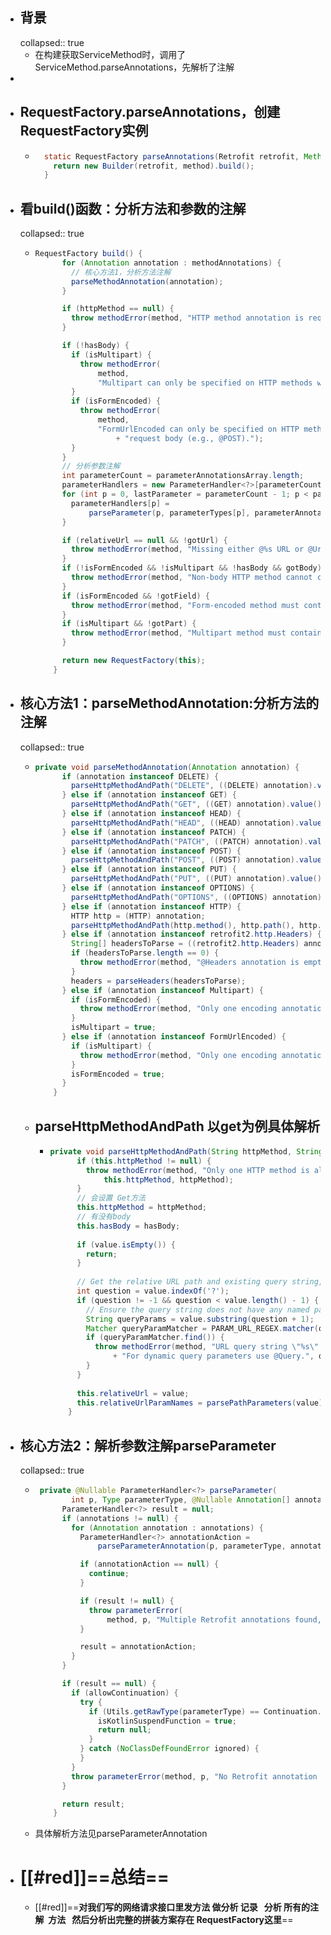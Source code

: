 - ## 背景
  collapsed:: true
	- 在构建获取ServiceMethod时，调用了ServiceMethod.parseAnnotations，先解析了注解
-
- ## RequestFactory.parseAnnotations，创建RequestFactory实例
	- ```java
	    static RequestFactory parseAnnotations(Retrofit retrofit, Method method) {
	      return new Builder(retrofit, method).build();
	    }
	  ```
- ## 看build()函数：分析方法和参数的注解
  collapsed:: true
	- ```java
	  RequestFactory build() {
	        for (Annotation annotation : methodAnnotations) {
	          // 核心方法1，分析方法注解
	          parseMethodAnnotation(annotation);
	        }
	  
	        if (httpMethod == null) {
	          throw methodError(method, "HTTP method annotation is required (e.g., @GET, @POST, etc.).");
	        }
	  
	        if (!hasBody) {
	          if (isMultipart) {
	            throw methodError(
	                method,
	                "Multipart can only be specified on HTTP methods with request body (e.g., @POST).");
	          }
	          if (isFormEncoded) {
	            throw methodError(
	                method,
	                "FormUrlEncoded can only be specified on HTTP methods with "
	                    + "request body (e.g., @POST).");
	          }
	        }
	        // 分析参数注解 
	        int parameterCount = parameterAnnotationsArray.length;
	        parameterHandlers = new ParameterHandler<?>[parameterCount];
	        for (int p = 0, lastParameter = parameterCount - 1; p < parameterCount; p++) {
	          parameterHandlers[p] =
	              parseParameter(p, parameterTypes[p], parameterAnnotationsArray[p], p == lastParameter);
	        }
	  
	        if (relativeUrl == null && !gotUrl) {
	          throw methodError(method, "Missing either @%s URL or @Url parameter.", httpMethod);
	        }
	        if (!isFormEncoded && !isMultipart && !hasBody && gotBody) {
	          throw methodError(method, "Non-body HTTP method cannot contain @Body.");
	        }
	        if (isFormEncoded && !gotField) {
	          throw methodError(method, "Form-encoded method must contain at least one @Field.");
	        }
	        if (isMultipart && !gotPart) {
	          throw methodError(method, "Multipart method must contain at least one @Part.");
	        }
	  
	        return new RequestFactory(this);
	      }
	  ```
- ## 核心方法1：parseMethodAnnotation:分析方法的注解
  collapsed:: true
	- ```java
	  private void parseMethodAnnotation(Annotation annotation) {
	        if (annotation instanceof DELETE) {
	          parseHttpMethodAndPath("DELETE", ((DELETE) annotation).value(), false);
	        } else if (annotation instanceof GET) {
	          parseHttpMethodAndPath("GET", ((GET) annotation).value(), false);
	        } else if (annotation instanceof HEAD) {
	          parseHttpMethodAndPath("HEAD", ((HEAD) annotation).value(), false);
	        } else if (annotation instanceof PATCH) {
	          parseHttpMethodAndPath("PATCH", ((PATCH) annotation).value(), true);
	        } else if (annotation instanceof POST) {
	          parseHttpMethodAndPath("POST", ((POST) annotation).value(), true);
	        } else if (annotation instanceof PUT) {
	          parseHttpMethodAndPath("PUT", ((PUT) annotation).value(), true);
	        } else if (annotation instanceof OPTIONS) {
	          parseHttpMethodAndPath("OPTIONS", ((OPTIONS) annotation).value(), false);
	        } else if (annotation instanceof HTTP) {
	          HTTP http = (HTTP) annotation;
	          parseHttpMethodAndPath(http.method(), http.path(), http.hasBody());
	        } else if (annotation instanceof retrofit2.http.Headers) {
	          String[] headersToParse = ((retrofit2.http.Headers) annotation).value();
	          if (headersToParse.length == 0) {
	            throw methodError(method, "@Headers annotation is empty.");
	          }
	          headers = parseHeaders(headersToParse);
	        } else if (annotation instanceof Multipart) {
	          if (isFormEncoded) {
	            throw methodError(method, "Only one encoding annotation is allowed.");
	          }
	          isMultipart = true;
	        } else if (annotation instanceof FormUrlEncoded) {
	          if (isMultipart) {
	            throw methodError(method, "Only one encoding annotation is allowed.");
	          }
	          isFormEncoded = true;
	        }
	      }
	  ```
	- ## parseHttpMethodAndPath 以get为例具体解析
		- ```java
		  private void parseHttpMethodAndPath(String httpMethod, String value, boolean hasBody) {
		        if (this.httpMethod != null) {
		          throw methodError(method, "Only one HTTP method is allowed. Found: %s and %s.",
		              this.httpMethod, httpMethod);
		        }
		        // 会设置 Get方法
		        this.httpMethod = httpMethod;
		        // 有没有body
		        this.hasBody = hasBody;
		   
		        if (value.isEmpty()) {
		          return;
		        }
		   
		        // Get the relative URL path and existing query string, if present.
		        int question = value.indexOf('?');
		        if (question != -1 && question < value.length() - 1) {
		          // Ensure the query string does not have any named parameters.
		          String queryParams = value.substring(question + 1);
		          Matcher queryParamMatcher = PARAM_URL_REGEX.matcher(queryParams);
		          if (queryParamMatcher.find()) {
		            throw methodError(method, "URL query string \"%s\" must not have replace block. "
		                + "For dynamic query parameters use @Query.", queryParams);
		          }
		        }
		   
		        this.relativeUrl = value;
		        this.relativeUrlParamNames = parsePathParameters(value);
		      }
		  ```
- ## 核心方法2：解析参数注解parseParameter
  collapsed:: true
	- ```java
	   private @Nullable ParameterHandler<?> parseParameter(
	          int p, Type parameterType, @Nullable Annotation[] annotations, boolean allowContinuation) {
	        ParameterHandler<?> result = null;
	        if (annotations != null) {
	          for (Annotation annotation : annotations) {
	            ParameterHandler<?> annotationAction =
	                parseParameterAnnotation(p, parameterType, annotations, annotation);
	  
	            if (annotationAction == null) {
	              continue;
	            }
	  
	            if (result != null) {
	              throw parameterError(
	                  method, p, "Multiple Retrofit annotations found, only one allowed.");
	            }
	  
	            result = annotationAction;
	          }
	        }
	  
	        if (result == null) {
	          if (allowContinuation) {
	            try {
	              if (Utils.getRawType(parameterType) == Continuation.class) {
	                isKotlinSuspendFunction = true;
	                return null;
	              }
	            } catch (NoClassDefFoundError ignored) {
	            }
	          }
	          throw parameterError(method, p, "No Retrofit annotation found.");
	        }
	  
	        return result;
	      }
	  ```
	- 具体解析方法见parseParameterAnnotation
- # [[#red]]==**总结**==
	- [[#red]]==**对我们写的网络请求接口里发方法 做分析 记录   分析 所有的注解  方法   然后分析出完整的拼装方案存在 RequestFactory这里**==